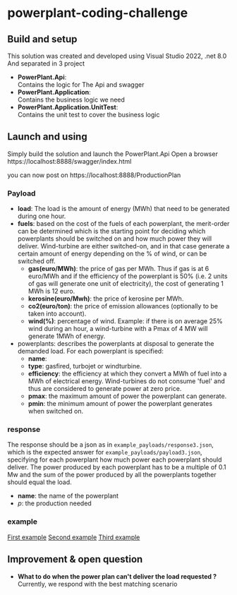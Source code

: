 # powerplant-coding-challenge

## Build and setup

This solution was created and developed using Visual Studio 2022, .net 8.0
And separated in 3 project 

  - **PowerPlant.Api**:<br>
    Contains the logic for The Api and swagger
  - **PowerPlant.Application**:<br>
    Contains the business logic we need
  - **PowerPlant.Application.UnitTest**:<br>
    Contains the unit test to cover the business logic

## Launch and using

Simply build the solution and launch the PowerPlant.Api
Open a browser https://localhost:8888/swagger/index.html

you can now post on https://localhost:8888/ProductionPlan

### Payload

 - **load**: The load is the amount of energy (MWh) that need to be generated during one hour.
 - **fuels**: based on the cost of the fuels of each powerplant, the merit-order can be determined which is the starting point for deciding which powerplants should be switched on and how much power they will deliver.  Wind-turbine are either switched-on, and in that case generate a certain amount of energy depending on the % of wind, or can be switched off. 
   - **gas(euro/MWh)**: the price of gas per MWh. Thus if gas is at 6 euro/MWh and if the efficiency of the powerplant is 50% (i.e. 2 units of gas will generate one unit of electricity), the cost of generating 1 MWh is 12 euro.
   - **kerosine(euro/Mwh)**: the price of kerosine per MWh.
   - **co2(euro/ton)**: the price of emission allowances (optionally to be taken into account).
   - **wind(%)**: percentage of wind. Example: if there is on average 25% wind during an hour, a wind-turbine with a Pmax of 4 MW will generate 1MWh of energy.
 - powerplants: describes the powerplants at disposal to generate the demanded load. For each powerplant is specified:
   - **name**:
   - **type**: gasfired, turbojet or windturbine.
   - **efficiency**: the efficiency at which they convert a MWh of fuel into a MWh of electrical energy. Wind-turbines do not consume 'fuel' and thus are considered to generate power at zero price.
   - **pmax**: the maximum amount of power the powerplant can generate.
   - **pmin**: the minimum amount of power the powerplant generates when switched on. 

### response

The response should be a json as in `example_payloads/response3.json`, which is the expected answer for `example_payloads/payload3.json`, specifying for each powerplant how much power each powerplant should deliver. The power produced by each powerplant has to be a multiple of 0.1 Mw and the sum of the power produced by all the powerplants together should equal the load.

  - **name**: the name of the powerplant
  - *p*: the production needed

### example

[First example](example_payloads/payload1.json)
[Second example](example_payloads/payload2.json)
[Third example](example_payloads/payload3.json)

## Improvement & open question

  - **What to do when the power plan can't deliver the load requested ?**<br>
    Currently, we respond with the best matching scenario

